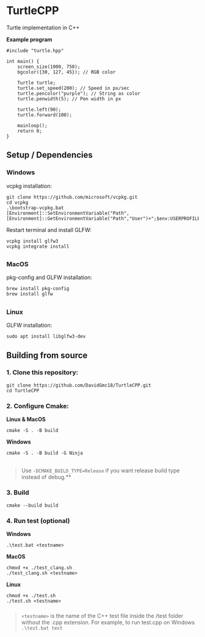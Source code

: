 # TurtleCPP

Turtle implementation in C++

**Example program**
```
#include "turtle.hpp"

int main() {
    screen_size(1000, 750);
    bgcolor({30, 127, 45}); // RGB color

    Turtle turtle;
    turtle.set_speed(200); // Speed in px/sec
    turtle.pencolor("purple"); // String as color
    turtle.penwidth(5); // Pen width in px

    turtle.left(90);
    turtle.forward(100);

    mainloop();
    return 0;
}
```

## Setup / Dependencies
### Windows
vcpkg installation:
```
git clone https://github.com/microsoft/vcpkg.git
cd vcpkg
.\bootstrap-vcpkg.bat
[Environment]::SetEnvironmentVariable("Path",[Environment]::GetEnvironmentVariable("Path","User")+";$env:USERPROFILE\vcpkg","User")
```
Restart terminal and install GLFW:
```
vcpkg install glfw3
vcpkg integrate install
```
##
### MacOS

pkg-config and GLFW installation:
```
brew install pkg-config
brew install glfw
```

##
### Linux
GLFW installation:
```
sudo apt install libglfw3-dev
```

## Building from source
### 1. Clone this repository:
```
git clone https://github.com/DavidGmc18/TurtleCPP.git
cd TurtleCPP
```

### 2. Configure Cmake:

**Linux & MacOS**
```
cmake -S . -B build
```

**Windows**
```
cmake -S . -B build -G Ninja
```

##
> Use ```-DCMAKE_BUILD_TYPE=Release``` if you want release build type instead of debug.**

### 3. Build

```
cmake --build build
```

### 4. Run test (optional)

**Windows**
```
.\test.bat <testname>
```

**MacOS**
```
chmod +x ./test_clang.sh
./test_clang.sh <testname>
```

**Linux**
```
chmod +x ./test.sh
./test.sh <testname>
```

###
> ```<testname>``` is the name of the C++ test file inside the /test folder without the .cpp extension. For example, to run test.cpp on Windows ```.\test.bat test```